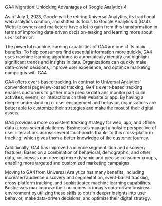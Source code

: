 GA4 Migration: Unlocking Advantages of Google Analytics 4

As of July 1, 2023, Google will be retiring Universal Analytics, its traditional web analytics solution, and shifted its focus to Google Analytics 4 (GA4). Website owners and marketers have a lot to gain from this transformation in terms of improving data-driven decision-making and learning more about user behavior.

The powerful machine learning capabilities of GA4 are one of its main benefits. To help consumers find essential information more quickly, GA4 uses machine learning algorithms to automatically identify and highlight significant trends and insights in data. Organizations can quickly make data-driven decisions, improve user experience, and optimize marketing campaigns with GA4.

GA4 offers event-based tracking. In contrast to Universal Analytics' conventional pageview-based tracking, GA4's event-based tracking enables customers to gather more precise data and monitor particular activities, events, or interactions on their website or app. By having a deeper understanding of user engagement and behavior, organizations are better able to customize their strategies and make the most of their digital assets.

GA4 provides a more consistent tracking strategy for web, app, and offline data across several platforms. Businesses may get a holistic perspective of user interactions across several touchpoints thanks to this cross-platform tracking, which gives them a better knowledge of the customer journey.

Additionally, GA4 has improved audience segmentation and discovery features. Based on a combination of behavioral, demographic, and other data, businesses can develop more dynamic and precise consumer groups, enabling more targeted and customized marketing campaigns.

Moving to GA4 from Universal Analytics has many benefits, including increased audience discovery and segmentation, event-based tracking, cross-platform tracking, and sophisticated machine learning capabilities. Businesses may improve their outcomes in today's data-driven business environment by utilizing these skills to obtain deeper insights into user behavior, make data-driven decisions, and optimize their digital strategy.
